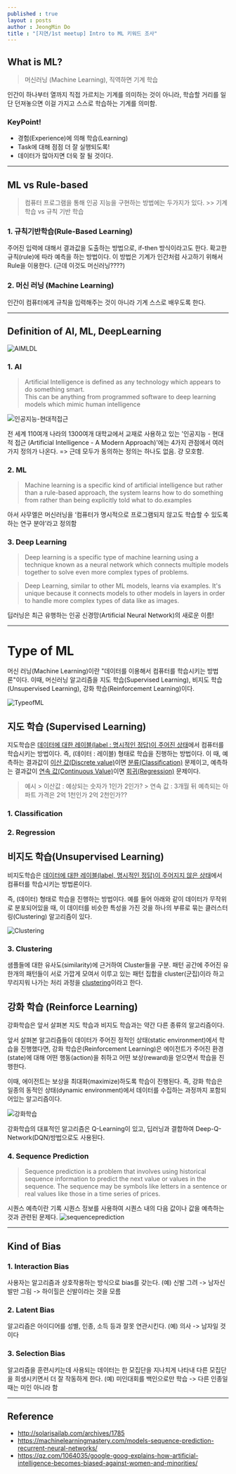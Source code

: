 ```yaml
---
published : true
layout : posts
author : JeongMin Do
title : "[지연/1st meetup] Intro to ML 키워드 조사"
---
```


## What is ML?

> 머신러닝 (Machine Learning), 직역하면 기계 학습

인간이 하나부터 열까지 직접 가르치는 기계를 의미하는 것이 아니라, 학습할 거리를 일단 던져놓으면 이걸 가지고 스스로 학습하는 기계를 의미함.

### KeyPoint!
- 경험(Experience)에 의해 학습(Learning)
- Task에 대해 점점 더 잘 실행되도록!
- 데이터가 많아지면 더욱 잘 될 것이다.


---

## ML vs Rule-based

> 컴퓨터 프로그램을 통해 인공 지능을 구현하는 방법에는 두가지가 있다.
    >> 기계 학습 vs 규칙 기반 학습

### 1. 규칙기반학습(Rule-Based Learning)
주어진 입력에 대해서 결과값을 도출하는 방법으로, if-then 방식이라고도 한다. 확고한 규칙(rule)에 따라 예측을 하는 방법이다.
이 방법은 기계가 인간처럼 사고하기 위해서 Rule을 이용한다. (근데 이것도 머신러닝????)

### 2. 머신 러닝 (Machine Learning)
인간이 컴퓨터에게 규칙을 입력해주는 것이 아니라 기계 스스로 배우도록 한다.


---

## Definition of AI, ML, DeepLearning

![AIMLDL](https://pbs.twimg.com/media/DLVm9nTXkAECS_S.png)

### 1. AI
> Artificial Intelligence is defined as any technology which appears to do something smart. </br> This can be anything from programmed software to deep learning models which mimic human intelligence

![인공지능-현대적접근](https://image.aladin.co.kr/product/7616/19/cover500/k442434518_1.jpg)

전 세계 110여개 나라의 1300여개 대학교에서 교재로 사용하고 있는 '인공지능 - 현대적 접근 (Artificial Intelligence - A Modern Approach)'에는 4가지 관점에서 여러가지 정의가 나온다.
=> 근데 모두가 동의하는 정의는 하나도 없음. 걍 모호함.

### 2. ML


> Machine learning is a specific kind of artificial intelligence but rather than a rule-based approach, the system learns how to do something from rather than being explicitly told what to do.examples

아서 사무엘은 머신러닝을 ‘컴퓨터가 명시적으로 프로그램되지 않고도 학습할 수 있도록 하는 연구 분야'라고 정의함


### 3. Deep Learning

> Deep learning is a specific type of machine learning using a technique known as a neural network which connects multiple models together to solve even more complex types of problems.

> Deep Learning, similar to other ML models, learns via examples. It's unique because it connects models to other models in layers in order to handle more complex types of data like as images.

딥러닝은 최근 유행하는 인공 신경망(Artificial Neural Network)의 새로운 이름!


---

# Type of ML
머신 러닝(Machine Learning)이란 "데이터를 이용해서 컴퓨터를 학습시키는 방법론"이다. 이때, 머신러닝 알고리즘을 지도 학습(Supervised Learning), 비지도 학습(Unsupervised Learning), 강화 학습(Reinforcement Learning)이다.

![TypeofML](http://solarisailab.com/wp-content/uploads/2017/06/supervsied_unsupervised_reinforcement.jpg)

## 지도 학습 (Supervised Learning)
지도학습은 <u>데이터에 대한 레이블(label : 명시적인 정답)이 주어진 상태</u>에서 컴퓨터를 학습시키는 방법이다. 
즉, (데이터 : 레이블) 형태로 학습을 진행하는 방법이다. 이 때, 예측하는 결과값이 <u>이산 값(Discrete value)</u>이면 <u>분류(Classification)</u> 문제이고, 예측하는 결과값이 <u>연속 값(Continuous Value)</u>이면 <u>회귀(Regression)</u> 문제이다. 

> 예시
    > 이산값 : 예상되는 숫자가 1인가 2인가?
    > 연속 값 : 3개월 뒤 예측되는 아파트 가격은 2억 1천인가 2억 2천인가??

### 1. Classification


### 2. Regression


## 비지도 학습(Unsupervised Learning)
비지도학습은 <u>데이터에 대한 레이블(label, 명시적인 정답)이 주어지지 않은 상태</u>에서 컴퓨터를 학습시키는 방법론이다.

즉, (데이터) 형태로 학습을 진행하는 방법이다. 예를 들어 아래와 같이 데이터가 무작위로 분포되어있을 때, 이 데이터를 비슷한 특성을 가진 것을 하나의 부류로 묶는 클러스터링(Clustering) 알고리즘이 있다.

![Clustering](http://solarisailab.com/wp-content/uploads/2017/06/unsupervised_learning.jpg)

### 3. Clustering
샘플들에 대한 유사도(similarity)에 근거하여 Cluster들을 구분. 패턴 공간에 주어진 유한개의 패턴들이 서로 가깝게 모여서 이루고 있는 패턴 집합을 cluster(군집)이라 하고 무리지워 나가는 처리 과정을 <u>clustering</u>이라고 한다.

## 강화 학습 (Reinforce Learning)
강화학습은 앞서 살펴본 지도 학습과 비지도 학습과는 약간 다른 종류의 알고리즘이다.

앞서 살펴본 알고리즘들이 데이터가 주어진 정적인 상태(static environment)에서 학습을 진행했다면, 강화 학습은(Reinforcement Learning)은 에이전트가 주어진 환경(state)에 대해 어떤 행동(action)을 취하고 어떤 보상(reward)을 얻으면서 학습을 진행한다.

이때, 에이전트는 보상을 최대화(maximize)하도록 학습이 진행된다. 즉, 강화 학습은 일종의 동적인 상태(dynamic environment)에서 데이터를 수집하는 과정까지 포함되어있는 알고리즘이다.

![강화학습](http://solarisailab.com/wp-content/uploads/2015/11/%EA%B0%95%ED%99%94%ED%95%99%EC%8A%B5.jpg)

강화학습의 대표적인 알고리즘은 Q-Learning이 있고, 딥러닝과 결합하여 Deep-Q-Network(DQN)방법으로도 사용된다.


### 4. Sequence Prediction
> Sequence prediction is a problem that involves using historical sequence information to predict the next value or values in the sequence. The sequence may be symbols like letters in a sentence or real values like those in a time series of prices.

시퀀스 예측이란 기록 시퀀스 정보를 사용하여 시퀀스 내의 다음 값이나 값을 예측하는 것과 관련된 문제다. 
![sequenceprediction](https://3qeqpr26caki16dnhd19sv6by6v-wpengine.netdna-ssl.com/wp-content/uploads/2017/07/Many-to-Many-Sequence-Prediction-Model-1.png)

---

## Kind of Bias 

### 1. Interaction Bias
사용자는 알고리즘과 상호작용하는 방식으로 bias를 갖는다. 
(예) 신발 그려 -> 남자신발만 그림 -> 하이힐은 신발이라는 것을 모름

### 2. Latent Bias
알고리즘은 아이디어를 성별, 인종, 소득 등과 잘못 연관시킨다.
(예) 의사 -> 남자일 것이다

### 3. Selection Bias
알고리즘을 훈련시키는데 사용되는 데이터는 한 모집단을 지나치게 나타내 다른 모집단을 희생시키면서 더 잘 작동하게 한다.
(예) 미인대회를 백인으로만 학습 -> 다른 인종일때는 미인 아니라 함

---
## Reference
- <http://solarisailab.com/archives/1785>
- <https://machinelearningmastery.com/models-sequence-prediction-recurrent-neural-networks/>
- <https://qz.com/1064035/google-goog-explains-how-artificial-intelligence-becomes-biased-against-women-and-minorities/>
